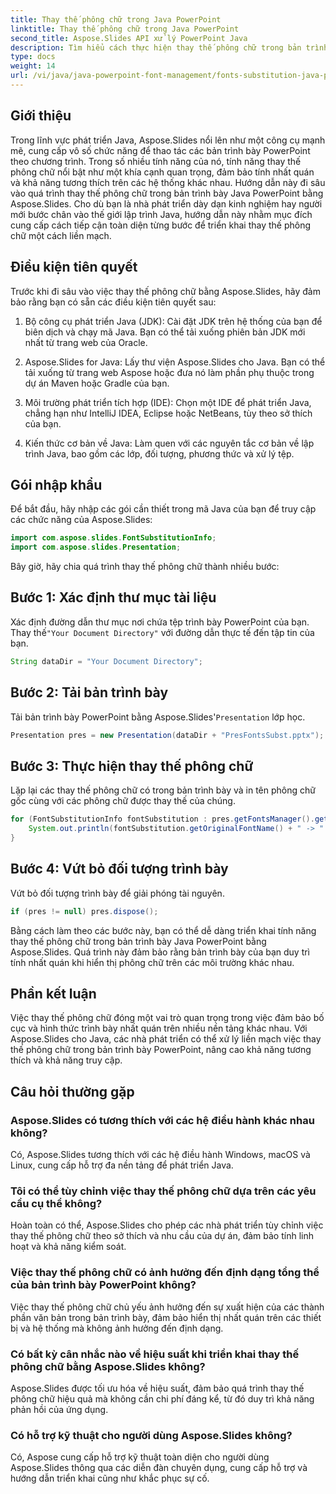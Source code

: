 ```yaml
---
title: Thay thế phông chữ trong Java PowerPoint
linktitle: Thay thế phông chữ trong Java PowerPoint
second_title: Aspose.Slides API xử lý PowerPoint Java
description: Tìm hiểu cách thực hiện thay thế phông chữ trong bản trình bày Java PowerPoint bằng Aspose.Slides. Tăng cường khả năng tương thích và tính nhất quán một cách dễ dàng.
type: docs
weight: 14
url: /vi/java/java-powerpoint-font-management/fonts-substitution-java-powerpoint/
---
```

## Giới thiệu

Trong lĩnh vực phát triển Java, Aspose.Slides nổi lên như một công cụ mạnh mẽ, cung cấp vô số chức năng để thao tác các bản trình bày PowerPoint theo chương trình. Trong số nhiều tính năng của nó, tính năng thay thế phông chữ nổi bật như một khía cạnh quan trọng, đảm bảo tính nhất quán và khả năng tương thích trên các hệ thống khác nhau. Hướng dẫn này đi sâu vào quá trình thay thế phông chữ trong bản trình bày Java PowerPoint bằng Aspose.Slides. Cho dù bạn là nhà phát triển dày dạn kinh nghiệm hay người mới bước chân vào thế giới lập trình Java, hướng dẫn này nhằm mục đích cung cấp cách tiếp cận toàn diện từng bước để triển khai thay thế phông chữ một cách liền mạch.

## Điều kiện tiên quyết

Trước khi đi sâu vào việc thay thế phông chữ bằng Aspose.Slides, hãy đảm bảo rằng bạn có sẵn các điều kiện tiên quyết sau:

1. Bộ công cụ phát triển Java (JDK): Cài đặt JDK trên hệ thống của bạn để biên dịch và chạy mã Java. Bạn có thể tải xuống phiên bản JDK mới nhất từ trang web của Oracle.

2. Aspose.Slides for Java: Lấy thư viện Aspose.Slides cho Java. Bạn có thể tải xuống từ trang web Aspose hoặc đưa nó làm phần phụ thuộc trong dự án Maven hoặc Gradle của bạn.

3. Môi trường phát triển tích hợp (IDE): Chọn một IDE để phát triển Java, chẳng hạn như IntelliJ IDEA, Eclipse hoặc NetBeans, tùy theo sở thích của bạn.

4. Kiến thức cơ bản về Java: Làm quen với các nguyên tắc cơ bản về lập trình Java, bao gồm các lớp, đối tượng, phương thức và xử lý tệp.

## Gói nhập khẩu

Để bắt đầu, hãy nhập các gói cần thiết trong mã Java của bạn để truy cập các chức năng của Aspose.Slides:

```java
import com.aspose.slides.FontSubstitutionInfo;
import com.aspose.slides.Presentation;
```

Bây giờ, hãy chia quá trình thay thế phông chữ thành nhiều bước:

## Bước 1: Xác định thư mục tài liệu

 Xác định đường dẫn thư mục nơi chứa tệp trình bày PowerPoint của bạn. Thay thế`"Your Document Directory"` với đường dẫn thực tế đến tập tin của bạn.

```java
String dataDir = "Your Document Directory";
```

## Bước 2: Tải bản trình bày

 Tải bản trình bày PowerPoint bằng Aspose.Slides'`Presentation` lớp học.

```java
Presentation pres = new Presentation(dataDir + "PresFontsSubst.pptx");
```

## Bước 3: Thực hiện thay thế phông chữ

Lặp lại các thay thế phông chữ có trong bản trình bày và in tên phông chữ gốc cùng với các phông chữ được thay thế của chúng.

```java
for (FontSubstitutionInfo fontSubstitution : pres.getFontsManager().getSubstitutions()) {
    System.out.println(fontSubstitution.getOriginalFontName() + " -> " + fontSubstitution.getSubstitutedFontName());
}
```

## Bước 4: Vứt bỏ đối tượng trình bày

Vứt bỏ đối tượng trình bày để giải phóng tài nguyên.

```java
if (pres != null) pres.dispose();
```

Bằng cách làm theo các bước này, bạn có thể dễ dàng triển khai tính năng thay thế phông chữ trong bản trình bày Java PowerPoint bằng Aspose.Slides. Quá trình này đảm bảo rằng bản trình bày của bạn duy trì tính nhất quán khi hiển thị phông chữ trên các môi trường khác nhau.

## Phần kết luận

Việc thay thế phông chữ đóng một vai trò quan trọng trong việc đảm bảo bố cục và hình thức trình bày nhất quán trên nhiều nền tảng khác nhau. Với Aspose.Slides cho Java, các nhà phát triển có thể xử lý liền mạch việc thay thế phông chữ trong bản trình bày PowerPoint, nâng cao khả năng tương thích và khả năng truy cập.

## Câu hỏi thường gặp

### Aspose.Slides có tương thích với các hệ điều hành khác nhau không?
Có, Aspose.Slides tương thích với các hệ điều hành Windows, macOS và Linux, cung cấp hỗ trợ đa nền tảng để phát triển Java.

### Tôi có thể tùy chỉnh việc thay thế phông chữ dựa trên các yêu cầu cụ thể không?
Hoàn toàn có thể, Aspose.Slides cho phép các nhà phát triển tùy chỉnh việc thay thế phông chữ theo sở thích và nhu cầu của dự án, đảm bảo tính linh hoạt và khả năng kiểm soát.

### Việc thay thế phông chữ có ảnh hưởng đến định dạng tổng thể của bản trình bày PowerPoint không?
Việc thay thế phông chữ chủ yếu ảnh hưởng đến sự xuất hiện của các thành phần văn bản trong bản trình bày, đảm bảo hiển thị nhất quán trên các thiết bị và hệ thống mà không ảnh hưởng đến định dạng.

### Có bất kỳ cân nhắc nào về hiệu suất khi triển khai thay thế phông chữ bằng Aspose.Slides không?
Aspose.Slides được tối ưu hóa về hiệu suất, đảm bảo quá trình thay thế phông chữ hiệu quả mà không cần chi phí đáng kể, từ đó duy trì khả năng phản hồi của ứng dụng.

### Có hỗ trợ kỹ thuật cho người dùng Aspose.Slides không?
Có, Aspose cung cấp hỗ trợ kỹ thuật toàn diện cho người dùng Aspose.Slides thông qua các diễn đàn chuyên dụng, cung cấp hỗ trợ và hướng dẫn triển khai cũng như khắc phục sự cố.